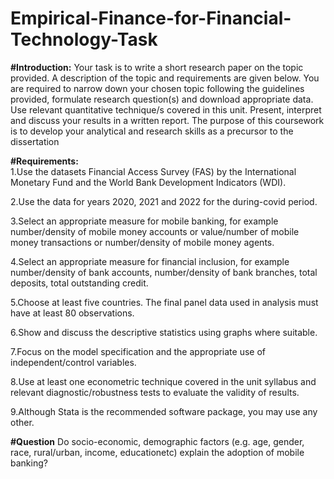 # Empirical-Finance-for-Financial-Technology-Task

**#Introduction:** Your task is to write a short research paper on the topic provided. A description of the topic 
and requirements are given below. You are required to narrow down your chosen topic following the 
guidelines provided, formulate research question(s) and download appropriate data. Use relevant 
quantitative technique/s covered in this unit. Present, interpret and discuss your results in a written report. 
The purpose of this coursework is to develop your analytical and research skills as a precursor to the 
dissertation


**#Requirements:**  
1.Use the datasets Financial Access Survey (FAS) by the International Monetary Fund and the World Bank Development Indicators (WDI).  

2.Use the data for years 2020, 2021 and 2022 for the during-covid period. 

3.Select an appropriate measure for mobile banking, for example number/density of mobile money accounts or value/number of mobile money transactions or number/density of mobile money agents.  

4.Select an appropriate measure for financial inclusion, for example number/density of bank accounts, number/density of bank branches, total deposits, total outstanding credit. 

5.Choose at least five countries. The final panel data used in analysis must have at least 80 observations.  

6.Show and discuss the descriptive statistics using graphs where suitable. 

7.Focus on the model specification and the appropriate use of independent/control variables. 

8.Use at least one econometric technique covered in the unit syllabus and relevant diagnostic/robustness tests to evaluate the validity of results. 

9.Although Stata is the recommended software package, you may use any other.



**#Question**
Do socio-economic, demographic factors (e.g. age, gender, race, rural/urban, income, educationetc) explain the adoption of mobile banking?
